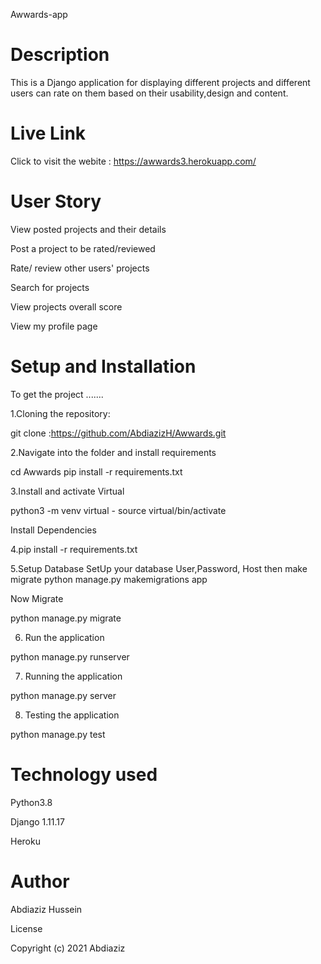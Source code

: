 Awwards-app

# Description
This is a Django application for displaying different projects and different users can rate on them based on their usability,design and content.

# Live Link
Click to visit the webite : https://awwards3.herokuapp.com/

# User Story
View posted projects and their details

Post a project to be rated/reviewed

Rate/ review other users' projects

Search for projects

View projects overall score

View my profile page

# Setup and Installation

To get the project .......

1.Cloning the repository:

git clone :https://github.com/AbdiazizH/Awwards.git

2.Navigate into the folder and install requirements

cd Awwards pip install -r requirements.txt   

3.Install and activate Virtual

python3 -m venv virtual - source virtual/bin/activate

Install Dependencies

4.pip install -r requirements.txt

5.Setup Database
SetUp your database User,Password, Host then make migrate
python manage.py makemigrations app

Now Migrate

python manage.py migrate

6. Run the application

python manage.py runserver

7. Running the application

python manage.py server 

8. Testing the application

python manage.py test

# Technology used
Python3.8

Django 1.11.17

Heroku

# Author
Abdiaziz Hussein

License

Copyright (c) 2021 Abdiaziz
